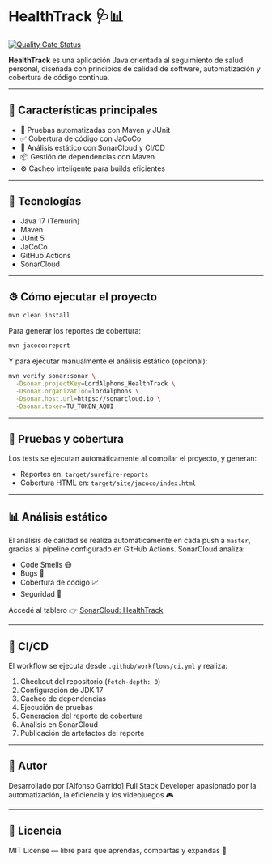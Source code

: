 # HealthTrack 🩺📊

[![Quality Gate Status](https://sonarcloud.io/api/project_badges/measure?project=LordAlphons_HealthTrack&metric=alert_status)](https://sonarcloud.io/summary/new_code?id=LordAlphons_HealthTrack)

**HealthTrack** es una aplicación Java orientada al seguimiento de salud personal, diseñada con principios de calidad de software, automatización y cobertura de código continua.

---

## 🚀 Características principales

- 🧪 Pruebas automatizadas con Maven y JUnit
- ✅ Cobertura de código con JaCoCo
- 🧠 Análisis estático con SonarCloud y CI/CD
- 📦 Gestión de dependencias con Maven
- ⚙️ Cacheo inteligente para builds eficientes

---

## 🔧 Tecnologías

- Java 17 (Temurin)
- Maven
- JUnit 5
- JaCoCo
- GitHub Actions
- SonarCloud

---

## ⚙️ Cómo ejecutar el proyecto

```bash
mvn clean install
```

Para generar los reportes de cobertura:

```bash
mvn jacoco:report
```

Y para ejecutar manualmente el análisis estático (opcional):

```bash
mvn verify sonar:sonar \
  -Dsonar.projectKey=LordAlphons_HealthTrack \
  -Dsonar.organization=lordalphons \
  -Dsonar.host.url=https://sonarcloud.io \
  -Dsonar.token=TU_TOKEN_AQUI
```

---

## 🧪 Pruebas y cobertura

Los tests se ejecutan automáticamente al compilar el proyecto, y generan:

- Reportes en: `target/surefire-reports`
- Cobertura HTML en: `target/site/jacoco/index.html`

---

## 📊 Análisis estático

El análisis de calidad se realiza automáticamente en cada push a `master`, gracias al pipeline configurado en GitHub Actions. SonarCloud analiza:

- Code Smells 😷
- Bugs 🐞
- Cobertura de código 📈
- Seguridad 🔐

Accedé al tablero 👉 [SonarCloud: HealthTrack](https://sonarcloud.io/dashboard?id=LordAlphons_HealthTrack)

---

## 📂 CI/CD

El workflow se ejecuta desde `.github/workflows/ci.yml` y realiza:

1. Checkout del repositorio (`fetch-depth: 0`)
2. Configuración de JDK 17
3. Cacheo de dependencias
4. Ejecución de pruebas
5. Generación del reporte de cobertura
6. Análisis en SonarCloud
7. Publicación de artefactos del reporte

---

## 👤 Autor

Desarrollado por [Alfonso Garrido]
Full Stack Developer apasionado por la automatización, la eficiencia y los videojuegos 🎮

---

## 📄 Licencia

MIT License — libre para que aprendas, compartas y expandas 🚀